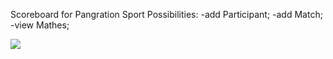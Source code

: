 Scoreboard for Pangration Sport
Possibilities:
	-add Participant;
	-add Match;
	-view Mathes;

![](pangration.gif)